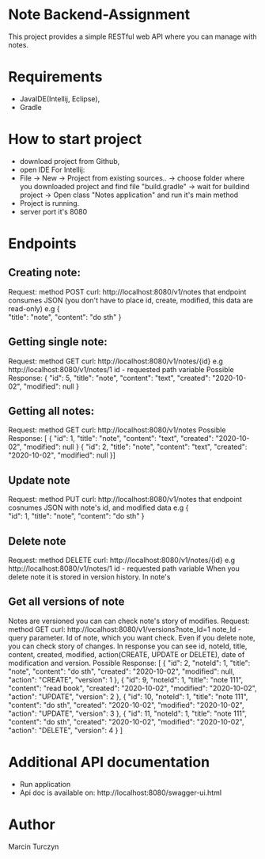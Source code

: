 # Note Backend-Assignment
This project provides a simple RESTful web API where you can manage with notes.
# Requirements
- JavaIDE(Intellij, Eclipse),
- Gradle
# How to start project
- download project from Github,
- open IDE
 For Intellij:
- File -> New -> Project from existing sources.. -> choose folder where you downloaded project and find file "build.gradle"
  -> wait for buildind project -> Open class "Notes application" and run it's main method
 - Project is running.
 - server port it's 8080
# Endpoints
## Creating note:
Request: method POST curl: http://localhost:8080/v1/notes that endpoint consumes JSON (you don't have to place id, create, modified, this data are read-only) e.g
{	
	"title": "note",
	"content": "do sth"
}

## Getting single note:
Request: method GET curl: http://localhost:8080/v1/notes/{id} e.g http://localhost:8080/v1/notes/1
id - requested path variable
Possible Response:
{
    "id": 5,
    "title": "note",
    "content": "text",
    "created": "2020-10-02",
    "modified": null
}


## Getting all notes:
Request: method GET curl: http://localhost:8080/v1/notes
Possible Response:
[
{
    "id": 1,
    "title": "note",
    "content": "text",
    "created": "2020-10-02",
    "modified": null
}
{
    "id": 2,
    "title": "note",
    "content": "text",
    "created": "2020-10-02",
    "modified": null
}]

## Update note
Request: method PUT curl: http://localhost:8080/v1/notes that endpoint cosnumes JSON with note's id, and modified data e.g
{	
	"id": 1,
	"title": "note",
	"content": "do sth"
}

## Delete note
Request: method DELETE curl: http://localhost:8080/v1/notes/{id} e.g http://localhost:8080/v1/notes/1
id - requested path variable
When you delete note it is stored in version history.
In note's

## Get all versions of note
Notes are versioned you can can check note's story of modifies.
Request: method GET curl: http://localhost:8080/v1/versions?note_Id=1
note_Id - query parameter. Id of note, which you want check.
Even if you delete note, you can check story of changes.
In response you can see id, noteId, title, content, created, modified, action(CREATE, UPDATE or DELETE), date of modification and version.
Possible Response:
[
    {
        "id": 2,
        "noteId": 1,
        "title": "note",
        "content": "do sth",
        "created": "2020-10-02",
        "modified": null,
        "action": "CREATE",
        "version": 1
    },
    {
        "id": 9,
        "noteId": 1,
        "title": "note 111",
        "content": "read book",
        "created": "2020-10-02",
        "modified": "2020-10-02",
        "action": "UPDATE",
        "version": 2
    },
    {
        "id": 10,
        "noteId": 1,
        "title": "note 111",
        "content": "do sth",
        "created": "2020-10-02",
        "modified": "2020-10-02",
        "action": "UPDATE",
        "version": 3
    },
    {
        "id": 11,
        "noteId": 1,
        "title": "note 111",
        "content": "do sth",
        "created": "2020-10-02",
        "modified": "2020-10-02",
        "action": "DELETE",
        "version": 4
    }
]


# Additional API documentation
- Run application
- Api doc is available on: http://localhost:8080/swagger-ui.html
# Author
Marcin Turczyn
  

